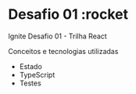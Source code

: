 # Desafio 01 :rocket

Ignite Desafio 01 - Trilha React

Conceitos e tecnologias utilizadas
<ul>
    <li> Estado </li>
    <li> TypeScript </li>
    <li> Testes </li>
</ul>